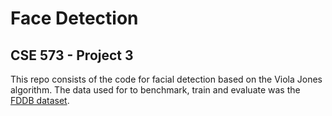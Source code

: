 # Face Detection
## CSE 573 - Project 3

This repo consists of the code for facial detection based on the Viola Jones algorithm. The data used for to benchmark, train and evaluate was the [FDDB dataset](http://vis-www.cs.umass.edu/fddb/).
